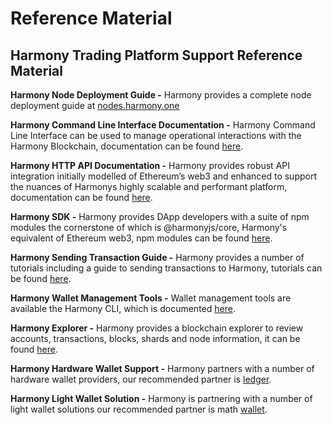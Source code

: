 # Reference Material

## **Harmony Trading Platform Support Reference Material**

**Harmony Node Deployment Guide -** Harmony provides a complete node deployment guide at [nodes.harmony.one](https://nodes.harmony.one/)

**Harmony Command Line Interface Documentation -** Harmony Command Line Interface can be used to manage operational interactions with the Harmony Blockchain, documentation can be found [here](https://docs.harmony.one/sdk-wiki/command-line-interface/using-the-harmony-cli-tool).

**Harmony HTTP API Documentation -** Harmony provides robust API integration initially modelled of Ethereum’s web3 and enhanced to support the nuances of Harmonys highly scalable and performant platform, documentation can be found [here](https://docs.harmony.one/sdk-wiki/api-developers-guide/overview).

**Harmony SDK -** Harmony provides DApp developers with a suite of npm modules the cornerstone of which is @harmonyjs/core, Harmony's equivalent of Ethereum web3, npm modules can be found [here](https://www.npmjs.com/search?q=%40harmony-js).

**Harmony Sending Transaction Guide -** Harmony provides a number of tutorials including a guide to sending transactions to Harmony, tutorials can be found [here](https://docs.harmony.one/sdk-wiki/).

**Harmony Wallet Management Tools -** Wallet management tools are available the Harmony CLI, which is documented  [here](https://docs.harmony.one/sdk-wiki/command-line-interface/using-the-harmony-cli-tool).

**Harmony Explorer -** Harmony provides a blockchain explorer to review accounts, transactions, blocks, shards and node information, it can be found [here](https://explorer.harmony.one/#/).

**Harmony Hardware Wallet Support -** Harmony partners with a number of hardware wallet providers, our recommended partner is [ledger](https://www.ledger.com/).

**Harmony Light Wallet Solution -** Harmony is partnering with a number of light wallet solutions our recommended partner is math [wallet](https://www.mathwallet.org/en/).  


